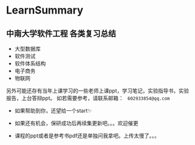 # LearnSummary
## 中南大学软件工程 各类复习总结
- 大型数据库
- 软件测试
- 软件体系结构
- 电子商务
- 物联网


另外可能还存有当年上课学习的一些老师上课ppt，学习笔记，实验指导书，实验报告，上台答辩ppt。
如若需要参考，请联系邮箱：
``` 602933854@qq.com```

- 如果帮助到你，还望给一个start✨
- 如果还有机会，保研成功后再续集更新吧。。。欢迎催更

- 课程的ppt或者是参考书pdf还是单独问我拿吧。上传太慢了。。。